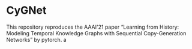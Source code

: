 # CyGNet
This repository reproduces the AAAI'21 paper “Learning from History: Modeling Temporal Knowledge Graphs with Sequential Copy-Generation Networks” by pytorch.
a 
